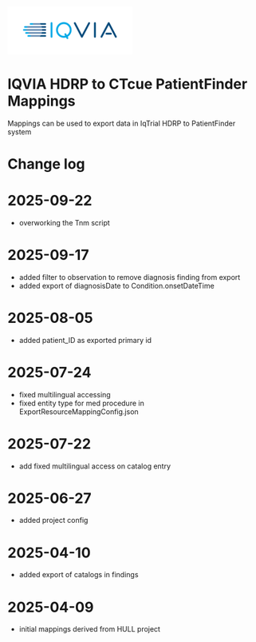 <img src="/docs/images/Logo.png" width="250" alt="IQVIA Logo"/>

IQVIA HDRP to CTcue PatientFinder Mappings
========================

Mappings can be used to export data in IqTrial HDRP to PatientFinder system

# Change log

# 2025-09-22
* overworking the Tnm script

# 2025-09-17
* added filter to observation to remove diagnosis finding from export
* added export of diagnosisDate to Condition.onsetDateTime

# 2025-08-05
* added patient_ID as exported primary id

# 2025-07-24
* fixed multilingual accessing
* fixed entity type for med procedure in ExportResourceMappingConfig.json

# 2025-07-22 
* add fixed multilingual access on catalog entry

# 2025-06-27
* added project config

# 2025-04-10
* added export of catalogs in findings

# 2025-04-09
* initial mappings derived from HULL project

